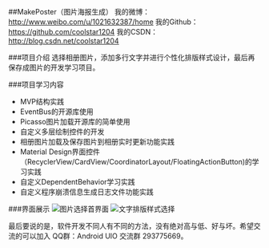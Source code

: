 ##MakePoster（图片海报生成）
我的微博：http://www.weibo.com/u/1021632387/home
我的Github：https://github.com/coolstar1204
我的CSDN：http://blog.csdn.net/coolstar1204

###项目介绍
选择相册图片，添加多行文字并进行个性化排版样式设计，最后再保存成图片的开发学习项目。

###项目学习内容
- MVP结构实践
- EventBus的开源库使用
- Picasso图片加载开源库的简单使用
- 自定义多层绘制控件的开发
- 相册图片加载及保存图片到相册实时更新功能实践
- Material Design界面控件（RecyclerView/CardView/CoordinatorLayout/FloatingActionButton)的学习实践
- 自定义DependentBehavior学习实践
- 自定义程序崩溃信息生成日志文件功能实践

###界面展示
![图片选择首界面](http://img.blog.csdn.net/20160316140755085)
![文字排版样式选择](http://img.blog.csdn.net/20160316140821790)


最后要说的是，软件开发不同人有不同的方法，没有绝对高与低、好与坏。希望交流的可以加入
QQ群：Android UIO 交流群 293775669。

